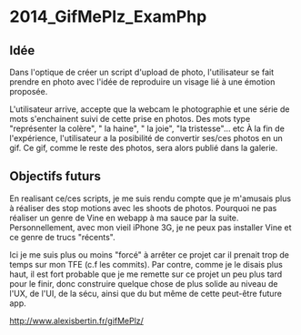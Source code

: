 2014_GifMePlz_ExamPhp
=====================

Idée
---------------------
Dans l'optique de créer un script d'upload de photo, l'utilisateur se fait prendre en photo avec l'idée de reproduire un visage lié à une émotion proposée.

L'utilisateur arrive, accepte que la webcam le photographie et une série de mots s'enchainent suivi de cette prise en photos. Des mots type "représenter la colère", " la haine", " la joie", "la tristesse"... etc
À la fin de l'expérience, l'utilisateur a la posibilité de convertir ses/ces photos en un gif. Ce gif, comme le reste des photos, sera alors publié dans la galerie.



Objectifs futurs
---------------------
En realisant ce/ces scripts, je me suis rendu compte que je m'amusais plus à réaliser des stop motions avec les shoots de photos. Pourquoi ne pas réaliser un genre de Vine en webapp à ma sauce par la suite. Personnellement, avec mon vieil iPhone 3G, je ne peux pas installer Vine et ce genre de trucs "récents".

Ici je me suis plus ou moins "forcé" à arrêter ce projet car il prenait trop de temps sur mon TFE (c.f les commits).
Par contre, comme je le disais plus haut, il est fort probable que je me remette sur ce projet un peu plus tard pour le finir, donc construire quelque chose de plus solide au niveau de l'UX, de l'UI, de la sécu, ainsi que du but même de cette peut-être future app.


http://www.alexisbertin.fr/gifMePlz/
